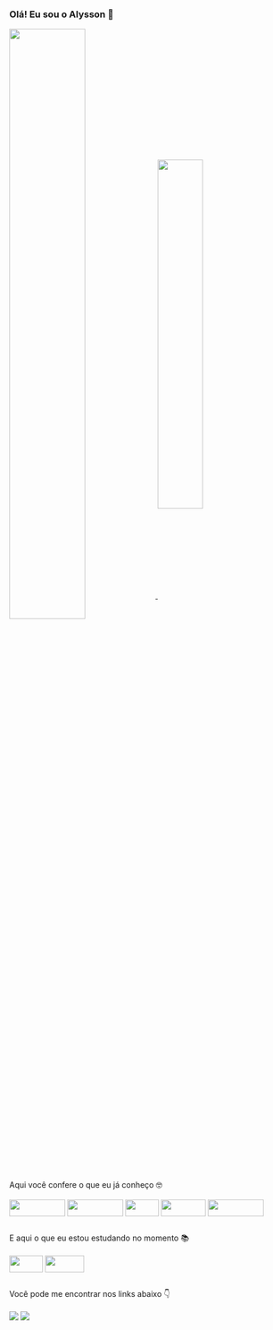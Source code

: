 ### Olá! Eu sou o Alysson 👋

<a href="https://github.com/allymonteiro/github-readme-stats">
  <img width=52% align="center" src="https://github-readme-stats.vercel.app/api?username=allymonteiro&show_icons=true&theme=radical" />
</a>
<a href="https://github.com/allymonteiro/convoychat">
  <img width=40% align="center" src="https://github-readme-stats.vercel.app/api/top-langs?username=allymonteiro&layout=compact&theme=radical&langs_count=8" />
</a>

##

<div style="display: inline_block">
Aqui você confere o que eu já conheço 🤓
  <br><br>
  <img align="center" alt="" height="30" width="100" src="https://img.shields.io/badge/JavaScript-F7DF1E?style=for-the-badge&logo=javascript&logoColor=black">
  <img align="center" alt="" height="30" width="100" src="https://img.shields.io/badge/TypeScript-007ACC?style=for-the-badge&logo=typescript&logoColor=white">
  <img align="center" alt="" height="30" width="60" src="https://img.shields.io/badge/CSS-239120?&style=for-the-badge&logo=css3&logoColor=white">
  <img align="center" alt="" height="30" width="80" src="https://img.shields.io/badge/HTML5-E34F26?style=for-the-badge&logo=html5&logoColor=white">
  <img align="center" alt="" height="30" width="100" src="https://img.shields.io/badge/Bootstrap-563D7C?style=for-the-badge&logo=bootstrap&logoColor=white"> 
</div>

##

<div style="display: inline_block">
E aqui o que eu estou estudando no momento 📚
  <br><br>
  <img align="center" alt="" height="30" width="60" src="https://img.shields.io/badge/Sass-CC6699?style=for-the-badge&logo=sass&logoColor=white">
  <img align="center" alt="" height="30" width="70" src="https://img.shields.io/badge/PHP-777BB4?style=for-the-badge&logo=php&logoColor=white">
</div>

##

<div> 
Você pode me encontrar nos links abaixo 👇
<br><br>
  <a href = "mailto:alysson.dsmonteiro@gmail.com"><img src="https://img.shields.io/badge/-Gmail-%23333?style=for-the-badge&logo=gmail&logoColor=white" target="_blank"></a>
  <a href="https://www.linkedin.com/in/alysson-monteiro-055904220/" target="_blank"><img src="https://img.shields.io/badge/-LinkedIn-%230077B5?style=for-the-badge&logo=linkedin&logoColor=white" target="_blank"></a> 
</div>
